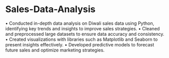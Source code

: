 # Sales-Data-Analysis

• Conducted in-depth data analysis on Diwali sales data using Python, identifying key trends and insights to improve sales
strategies.
• Cleaned and preprocessed large datasets to ensure data accuracy and consistency.
• Created visualizations with libraries such as Matplotlib and Seaborn to present insights effectively.
• Developed predictive models to forecast future sales and optimize marketing strategies.
